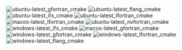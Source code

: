  ![ubuntu-latest_gfortran_cmake](https://img.shields.io/badge/ubuntu--latest_gfortran_cmake-passing-brightgreen) ![ubuntu-latest_flang_cmake](https://img.shields.io/badge/ubuntu--latest_flang_cmake-passing-brightgreen) ![ubuntu-latest_ifx_cmake](https://img.shields.io/badge/ubuntu--latest_ifx_cmake-passing-brightgreen) ![ubuntu-latest_lfortran_cmake](https://img.shields.io/badge/ubuntu--latest_lfortran_cmake-failing-red) ![macos-latest_lfortran_cmake](https://img.shields.io/badge/macos--latest_lfortran_cmake-failing-red) ![ubuntu-latest_nvfortran_cmake](https://img.shields.io/badge/ubuntu--latest_nvfortran_cmake-cancelled-lightgrey) ![windows-latest_ifx_cmake](https://img.shields.io/badge/windows--latest_ifx_cmake-failing-red) ![macos-latest_gfortran_cmake](https://img.shields.io/badge/macos--latest_gfortran_cmake-passing-brightgreen) ![windows-latest_gfortran_cmake](https://img.shields.io/badge/windows--latest_gfortran_cmake-passing-brightgreen) ![windows-latest_lfortran_cmake](https://img.shields.io/badge/windows--latest_lfortran_cmake-failing-red) ![windows-latest_flang_cmake](https://img.shields.io/badge/windows--latest_flang_cmake-failing-red)
